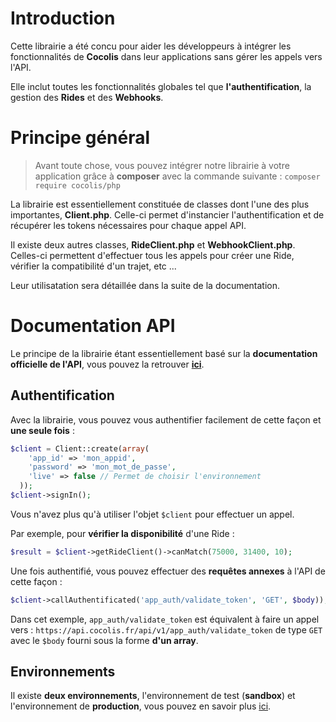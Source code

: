 # Introduction

Cette librairie a été concu pour aider les développeurs à intégrer les fonctionnalités de **Cocolis** dans leur applications sans gérer les appels vers l'API.

Elle inclut toutes les fonctionnalités globales tel que **l'authentification**, la gestion des **Rides** et des **Webhooks**.

# Principe général

> Avant toute chose, vous pouvez intégrer notre librairie à votre application grâce à 
> **composer** avec la commande suivante : 
> `composer require cocolis/php`

La librairie est essentiellement constituée de classes dont l'une des plus importantes, **Client.php**. Celle-ci permet d'instancier l'authentification et de récupérer les tokens nécessaires pour chaque appel API.

Il existe deux autres classes, **RideClient.php** et **WebhookClient.php**. Celles-ci permettent d'effectuer tous les appels pour créer une Ride, vérifier la compatibilité d'un trajet, etc ... 

Leur utilisatation sera détaillée dans la suite de la documentation.

# Documentation API

Le principe de la librairie étant essentiellement basé sur la **documentation officielle de l'API**, vous pouvez la retrouver **[ici](https://doc.cocolis.fr)**.

## Authentification

Avec la librairie, vous pouvez vous authentifier facilement de cette façon et **une seule fois** :

```php
$client = Client::create(array(
    'app_id' => 'mon_appid',
    'password' => 'mon_mot_de_passe',
    'live' => false // Permet de choisir l'environnement
  ));
$client->signIn();
```

Vous n'avez plus qu'à utiliser l'objet `$client` pour effectuer un appel.

Par exemple, pour **vérifier la disponibilité** d'une Ride :

```php
$result = $client->getRideClient()->canMatch(75000, 31400, 10);
```

Une fois authentifié, vous pouvez effectuer des **requêtes annexes** à l'API de cette façon :

```php
$client->callAuthentificated('app_auth/validate_token', 'GET', $body));
```

Dans cet exemple, `app_auth/validate_token` est équivalent à faire un appel vers : 
`https://api.cocolis.fr/api/v1/app_auth/validate_token` de type `GET` avec le `$body` fourni sous la forme **d'un array**.


## Environnements

Il existe **deux environnements**, l'environnement de test (**sandbox**) et l'environnement de **production**, vous pouvez en savoir plus [ici](https://doc.cocolis.fr/docs/cocolis-api/docs/Installation-et-utilisation/01-Environnements.md).

